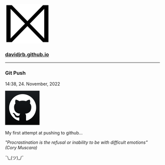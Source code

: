 ![img](https://raw.githubusercontent.com/davidjrb/davidjrb.github.io/master/images/D.svg)

### [davidjrb.github.io](davidjrb.github.io)

---

### Git Push

14:38, 24. November, 2022

![img](https://raw.githubusercontent.com/davidjrb/davidjrb.github.io/master/images/bwghxs.png)

My first attempt at pushing to github...

_"Procrastination is the refusal or inability to be with difficult emotions" (Cory Muscara)_
  
¯\\\_(ツ)\_/¯
